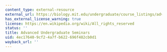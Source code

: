 ```yaml
---
content_type: external-resource
external_url: https://biology.mit.edu/undergraduate/course_listings/advanced_undergraduate_seminars
has_external_license_warning: true
license: https://en.wikipedia.org/wiki/All_rights_reserved
status: ''
title: Advanced Undergraduate Seminars
uid: 4ec17640-9cf2-4a7f-b622-696f482cb0d1
wayback_url: ''
---
```

